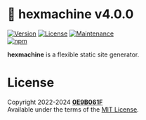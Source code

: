 # :game_die: **hexmachine** v4.0.0
[![Version][icon-ver]][repo]
[![License][icon-lic]][license]
[![Maintenance][icon-mnt]][commits]<br/>
[![npm][icon-npm]][npm]

**hexmachine** is a flexible static site generator.


# License

Copyright 2022-2024 **[0E9B061F][gh]**<br/>
Available under the terms of the [MIT License][license].


[gh]:https://github.com/0E9B061F
[repo]:https://github.com/0E9B061F/hexmachine
[npm]:https://www.npmjs.com/package/@0e9b061f/hexmachine
[commits]:https://github.com/0E9B061F/hexmachine/commits/master
[license]:https://github.com/0E9B061F/hexmachine/blob/master/LICENSE

[icon-ver]:https://img.shields.io/github/package-json/v/0E9B061F/hexmachine.svg?style=flat-square&logo=github&color=%236e7fd2
[icon-npm]:https://img.shields.io/npm/v/@0e9b061f/hexmachine.svg?style=flat-square&color=%23de2657
[icon-lic]:https://img.shields.io/github/license/0E9B061F/hexmachine.svg?style=flat-square&color=%236e7fd2
[icon-mnt]:https://img.shields.io/maintenance/yes/2024.svg?style=flat-square